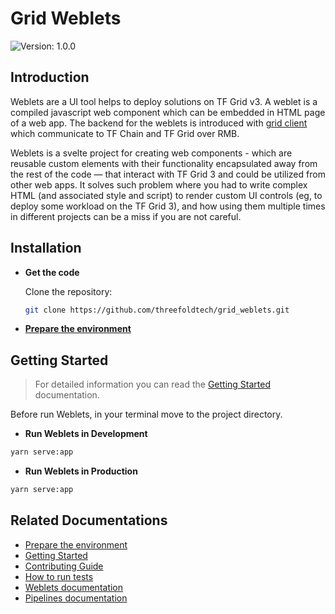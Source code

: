 # Grid Weblets

![Version: 1.0.0](https://img.shields.io/github/v/release/threefoldtech/grid_weblets?style=flat-square)

## Introduction

Weblets are a UI tool helps to deploy solutions on TF Grid v3. A weblet is a compiled javascript web component which can be embedded in HTML page of a web app. The backend for the weblets is introduced with [grid client](../manual3_iac/grid3_javascript/grid3_javascript_home) which communicate to TF Chain and TF Grid over RMB.

Weblets is a svelte project for creating web components - which are reusable custom elements with their functionality encapsulated away from the rest of the code — that interact with TF Grid 3 and could be utilized from other web apps.
It solves such problem where you had to write complex HTML (and associated style and script) to render custom UI controls (eg, to deploy some workload on the TF Grid 3), and how using them multiple times in different projects can be a miss if you are not careful.

## Installation

- **Get the code**

  Clone the repository:

    ````bash
    git clone https://github.com/threefoldtech/grid_weblets.git
    ````

- [**Prepare the environment**](./docs/config.md)

## Getting Started

> For detailed information you can read the [Getting Started](./docs/getting_started.md) documentation.

Before run Weblets, in your terminal move to the project directory.

- **Run Weblets in Development**

```bash
yarn serve:app
```

- **Run Weblets in Production**

```bash
yarn serve:app
```

## Related Documentations

- [Prepare the environment](./docs/config.md)
- [Getting Started](./docs/getting_started.md)
- [Contributing Guide](./docs/contributing.md)
- [How to run tests](./docs/cypress.md)
- [Weblets documentation](https://library.threefold.me/info/manual/#/manual__weblets_profile_manager)
- [Pipelines documentation](./docs/workflows.md)
